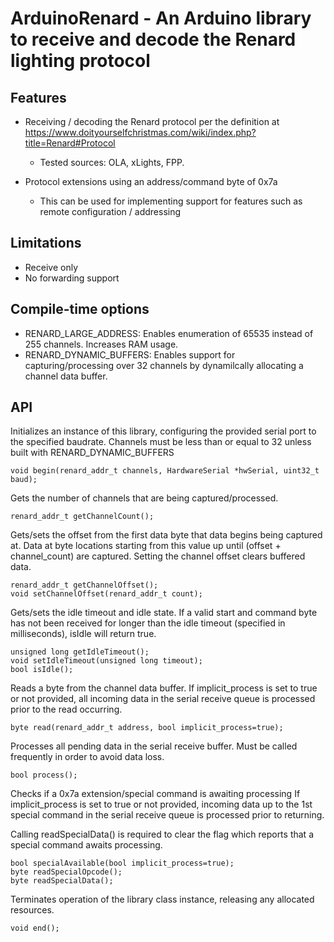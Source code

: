 # ArduinoRenard - An Arduino library to receive and decode the Renard lighting protocol

## Features
* Receiving / decoding the Renard protocol per the definition at https://www.doityourselfchristmas.com/wiki/index.php?title=Renard#Protocol
    *  Tested sources: OLA, xLights, FPP. 

* Protocol extensions using an address/command byte of 0x7a
    * This can be used for implementing support for features such as remote configuration / addressing

## Limitations
* Receive only
* No forwarding support

## Compile-time options
* RENARD_LARGE_ADDRESS: Enables enumeration of 65535 instead of 255 channels. Increases RAM usage.
* RENARD_DYNAMIC_BUFFERS: Enables support for capturing/processing over 32 channels by dynamilcally allocating a channel data buffer.

## API
Initializes an instance of this library, configuring the provided serial port to the specified baudrate.
Channels must be less than or equal to 32 unless built with RENARD_DYNAMIC_BUFFERS

    void begin(renard_addr_t channels, HardwareSerial *hwSerial, uint32_t baud);

Gets the number of channels that are being captured/processed.

    renard_addr_t getChannelCount();

Gets/sets the offset from the first data byte that data begins being captured at.
Data at byte locations starting from this value up until (offset + channel_count) are captured. Setting the channel offset clears buffered data.

    renard_addr_t getChannelOffset();
    void setChannelOffset(renard_addr_t count);

Gets/sets the idle timeout and idle state.
If a valid start and command byte has not been received for longer than the idle timeout (specified in milliseconds),
isIdle will return true.

    unsigned long getIdleTimeout();
    void setIdleTimeout(unsigned long timeout);
    bool isIdle();

Reads a byte from the channel data buffer. If implicit_process is set to true or not provided,
all incoming data in the serial receive queue is processed prior to the read occurring.

    byte read(renard_addr_t address, bool implicit_process=true);

Processes all pending data in the serial receive buffer. Must be called frequently in order to avoid data loss.

    bool process();

Checks if a 0x7a extension/special command is awaiting processing If implicit_process is set to true or not provided,
incoming data up to the 1st special command in the serial receive queue is processed prior to returning.

Calling readSpecialData() is required to clear the flag which reports that a special command awaits processing.

    bool specialAvailable(bool implicit_process=true);
    byte readSpecialOpcode();
    byte readSpecialData();

Terminates operation of the library class instance, releasing any allocated resources.

    void end();